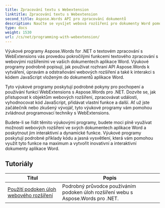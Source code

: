```yaml
---
title: Zpracování textu s Webextension
linktitle: Zpracování textu s Webextension
second_title: Aspose.Words API pro zpracování dokumentů
description: Naučte se vyvíjet webová rozšíření pro dokumenty Word pomocí Aspose.Words for .NET. Naučte se vytvářet, upravovat a přizpůsobovat webová rozšíření a integrovat je do dokumentů aplikace Word.
type: docs
weight: 1530
url: /cs/net/programming-with-webextension/
---
```

Výukové programy Aspose.Words for .NET o textovém zpracování s WebExtensions vás provedou pokročilými funkcemi textového zpracování s webovými rozšířeními ve vašich dokumentech aplikace Word. Výukové programy podrobně popisují, jak používat rozhraní API Aspose.Words k vytváření, úpravám a odstraňování webových rozšíření a také k interakci s kódem JavaScript vloženým do dokumentů aplikace Word.

Tyto výukové programy poskytují podrobné pokyny pro pochopení a používání funkcí WebExtensions s Aspose.Words pro .NET. Dozvíte se, jak přistupovat k objektům webových rozšíření, zpracovávat události, vyhodnocovat kód JavaScript, přidávat vlastní funkce a další. Ať už jste začátečník nebo zkušený vývojář, tyto výukové programy vám pomohou zvládnout programovací techniky s WebExtensions.

Budete-li se řídit těmito výukovými programy, budete moci plně využívat možnosti webových rozšíření ve svých dokumentech aplikace Word a poskytnout jim interaktivní a dynamické funkce. Výukové programy poskytují podrobné příklady kódu a jasná vysvětlení, která vám pomohou využít tyto funkce na maximum a vytvořit inovativní a interaktivní dokumenty aplikace Word.

## Tutoriály
| Titul | Popis |
| --- | --- |
| [Použití podoken úloh webového rozšíření](./using-web-extension-task-panes/) | Podrobný průvodce používáním podoken úloh rozšíření webu s Aspose.Words pro .NET. |